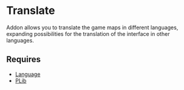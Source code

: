 # Translate
Addon allows you to translate the game maps in different languages, expanding possibilities for the translation of the interface in other languages.

## Requires
- [Language](https://github.com/Pika-Software/plib_language)
- [PLib](https://github.com/Pika-Software/gmod_plib)
